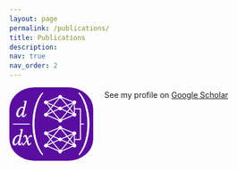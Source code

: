 ```yaml
---
layout: page
permalink: /publications/
title: Publications
description: 
nav: true
nav_order: 2
---
```


<!-- _pages/publications.md -->
<div style="display:flex;align-items;center; gap: 20px;">
<img src="/assets/img/finalized.png" alt="Publications Banner" style="width:150px; height:auto;border-radius: 30%; object-fit: cover;"/>
 <div>
     <p style="margin-top: 5px;"> See my profile on <a href="https://scholar.google.com/citations?user=V32KjH0AAAAJ&hl=en">Google Scholar</a></p>
  </div>
</div>






 
 





